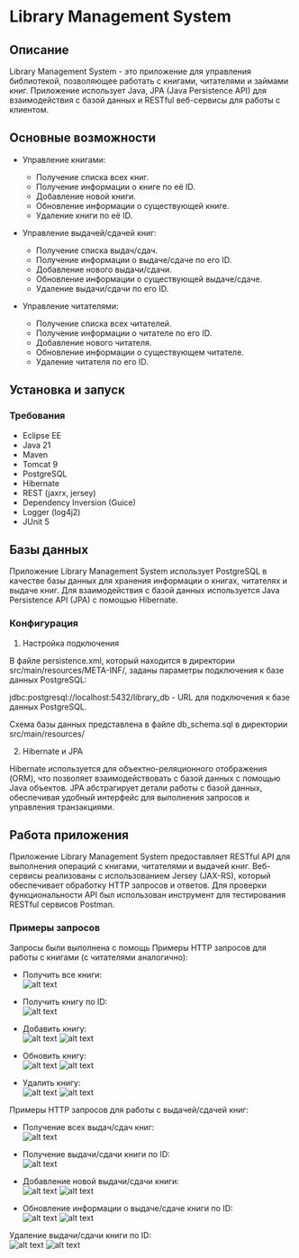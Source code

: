 # Library Management System

## Описание

Library Management System - это приложение для управления библиотекой, позволяющее работать с книгами, читателями и займами книг. Приложение использует Java, JPA (Java Persistence API) для взаимодействия с базой данных и RESTful веб-сервисы для работы с клиентом.

## Основные возможности

- Управление книгами:
  - Получение списка всех книг.
  - Получение информации о книге по её ID.
  - Добавление новой книги.
  - Обновление информации о существующей книге.
  - Удаление книги по её ID.

- Управление выдачей/сдачей книг:
  - Получение списка выдач/сдач.
  - Получение информации о выдаче/сдаче по его ID.
  - Добавление нового выдачи/сдачи.
  - Обновление информации о существующей выдаче/сдаче.
  - Удаление выдачи/сдачи по его ID.

- Управление читателями:
  - Получение списка всех читателей.
  - Получение информации о читателе по его ID.
  - Добавление нового читателя.
  - Обновление информации о существующем читателе.
  - Удаление читателя по его ID.

## Установка и запуск

### Требования
- Eclipse EE
- Java 21
- Maven
- Tomcat 9
- PostgreSQL
- Hibernate
- REST (jaxrx, jersey)
- Dependency Inversion (Guice)
- Logger (log4j2)
- JUnit 5

## Базы данных

Приложение Library Management System использует PostgreSQL в качестве базы данных для хранения информации о книгах, читателях и выдаче книг. Для взаимодействия с базой данных используется Java Persistence API (JPA) с помощью Hibernate.

### Конфигурация
1. Настройка подключения

В файле persistence.xml, который находится в директории src/main/resources/META-INF/, заданы параметры подключения к базе данных PostgreSQL:

jdbc:postgresql://localhost:5432/library_db - URL для подключения к базе данных PostgreSQL.

Схема базы данных представлена в файле db_schema.sql в директории src/main/resources/

2. Hibernate и JPA

Hibernate используется для объектно-реляционного отображения (ORM), что позволяет взаимодействовать с базой данных с помощью Java объектов. JPA абстрагирует детали работы с базой данных, обеспечивая удобный интерфейс для выполнения запросов и управления транзакциями.

## Работа приложения
Приложение Library Management System предоставляет RESTful API для выполнения операций с книгами, читателями и выдачей книг. Веб-сервисы реализованы с использованием Jersey (JAX-RS), который обеспечивает обработку HTTP запросов и ответов. Для проверки функциональности API был использован инструмент для тестирования RESTful сервисов Postman.

### Примеры запросов
Запросы были выполнена с помощь 
Примеры HTTP запросов для работы с книгами (с читателями аналогично):

- Получить все книги:<br>
![alt text](image.png)

- Получить книгу по ID:<br>
![alt text](image-1.png)

- Добавить книгу:<br>
![alt text](image-2.png)  ![alt text](image-3.png)

- Обновить книгу:<br>
![alt text](image-4.png)  ![alt text](image-5.png) 

- Удалить книгу:<br>
![alt text](image-6.png)  ![alt text](image-7.png)

Примеры HTTP запросов для работы с выдачей/сдачей книг:

- Получение всех выдач/сдач книг:<br>
![alt text](image-8.png) 

- Получение выдачи/сдачи книги по ID:<br>
![alt text](image-9.png)

- Добавление новой выдачи/сдачи книги:<br>
![alt text](image-10.png)  ![alt text](image-11.png)

- Обновление информации о выдаче/сдаче книги по ID: <br>
![alt text](image-12.png) ![alt text](image-13.png)

Удаление выдачи/сдачи книги по ID:<br>
![alt text](image-14.png)  ![alt text](image-15.png)